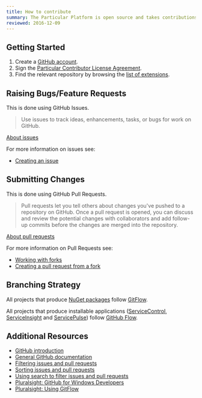 ```yaml
---
title: How to contribute
summary: The Particular Platform is open source and takes contributions from the community.
reviewed: 2016-12-09
---
```


## Getting Started

 1. Create a [GitHub account](https://github.com/join).
 1. Sign the [Particular Contributor License Agreement](https://particular.net/contributors-license-agreement-consent).
 1. Find the relevant repository by browsing the [list of extensions](/components/).


## Raising Bugs/Feature Requests

This is done using GitHub Issues.

> Use issues to track ideas, enhancements, tasks, or bugs for work on GitHub.

[About issues](https://help.github.com/articles/about-issues/)

For more information on issues see:

 * [Creating an issue](https://help.github.com/articles/creating-an-issue/)
 

## Submitting Changes

This is done using GitHub Pull Requests.

> Pull requests let you tell others about changes you've pushed to a repository on GitHub. Once a pull request is opened, you can discuss and review the potential changes with collaborators and add follow-up commits before the changes are merged into the repository.

[About pull requests](https://help.github.com/articles/about-pull-requests/)
 

For more information on Pull Requests see:

 * [Working with forks](https://help.github.com/articles/working-with-forks/)
 * [Creating a pull request from a fork](https://help.github.com/articles/creating-a-pull-request-from-a-fork/)


## Branching Strategy

All projects that produce [NuGet packages](https://www.nuget.org/) follow [GitFlow](https://github.com/nvie/gitflow).

All projects that produce installable applications ([ServiceControl](/servicecontrol/), [ServiceInsight](/serviceinsight/) and [ServicePulse](/servicepulse/)) follow [GitHub Flow](https://guides.github.com/introduction/flow/).


## Additional Resources

 * [GitHub introduction](https://guides.github.com/activities/hello-world/)
 * [General GitHub documentation](https://help.github.com/)
 * [Filtering issues and pull requests](https://help.github.com/articles/filtering-issues-and-pull-requests/)
 * [Sorting issues and pull requests](https://help.github.com/articles/sorting-issues-and-pull-requests/)
 * [Using search to filter issues and pull requests](https://help.github.com/articles/using-search-to-filter-issues-and-pull-requests/)
 * [Pluralsight: GitHub for Windows Developers](https://www.pluralsight.com/courses/github-windows-developers)
 * [Pluralsight: Using GitFlow](https://www.pluralsight.com/courses/using-gitflow)
